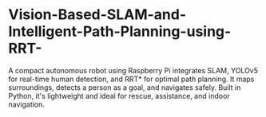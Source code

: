 # Vision-Based-SLAM-and-Intelligent-Path-Planning-using-RRT-
A compact autonomous robot using Raspberry Pi integrates SLAM, YOLOv5 for real-time human detection, and RRT* for optimal path planning. It maps surroundings, detects a person as a goal, and navigates safely. Built in Python, it's lightweight and ideal for rescue, assistance, and indoor navigation.
